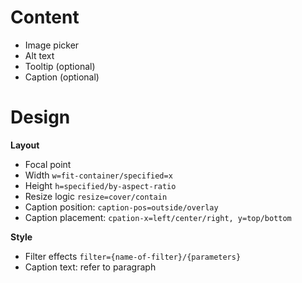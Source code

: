 # Content
- Image picker
- Alt text
- Tooltip (optional)
- Caption (optional)

# Design
**Layout**
  - Focal point
  - Width `w=fit-container/specified=x`
  - Height `h=specified/by-aspect-ratio`
  - Resize logic `resize=cover/contain`
  - Caption position: `caption-pos=outside/overlay`
  - Caption placement: `cpation-x=left/center/right, y=top/bottom`

**Style**
  - Filter effects `filter={name-of-filter}/{parameters}`
  - Caption text: refer to paragraph